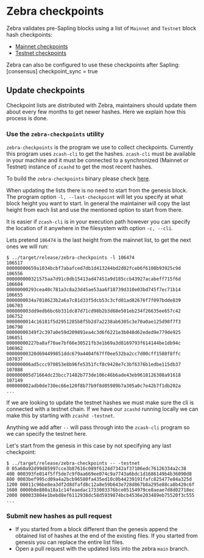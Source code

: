 # Zebra checkpoints

Zebra validates pre-Sapling blocks using a list of `Mainnet` and `Testnet` block hash checkpoints:

- [Mainnet checkpoints](https://github.com/ZcashFoundation/zebra/blob/main/zebra-consensus/src/checkpoint/main-checkpoints.txt)
- [Testnet checkpoints](https://github.com/ZcashFoundation/zebra/blob/main/zebra-consensus/src/checkpoint/test-checkpoints.txt)

Zebra can also be configured to use these checkpoints after Sapling:
    [consensus]
    checkpoint_sync = true

## Update checkpoints

Checkpoint lists are distributed with Zebra, maintainers should update them about every few months to get newer hashes. Here we explain how this process is done.

### Use the `zebra-checkpoints` utility

`zebra-checkpoints` is the program we use to collect checkpoints. Currently this program uses `zcash-cli` to get the hashes. `zcash-cli` must be available in your machine and it must be connected to a synchronized (Mainnet or Testnet) instance of `zcashd` to get the most recent hashes.

To build the `zebra-checkpoints` binary please check [here](https://github.com/ZcashFoundation/zebra/tree/main/zebra-utils/README.md#zebra-checkpoints).

When updating the lists there is no need to start from the genesis block. The program option `-l, --last-checkpoint` will let you specify at what block height you want to start. In general the maintainer will copy the last height from each list and use the mentioned option to start from there.

It is easier if `zcash-cli` is in your execution path however you can specify the location of it anywhere in the filesystem with option `-c, --cli`.

Lets pretend `106474` is the last height from the mainnet list, to get the next ones we will run:

```
$ ../target/release/zebra-checkpoints -l 106474 
106517 00000000659a1034bcbf7abafced7db1d413244bd2d02fceb6f6100b93925c9d
106556 000000000321575aa7d91c0db15413ad47451a9d185ccb43927acabeff715f6d
106604 00000000293cea40c781a3c8a23d45ae53aa6f18739d310e03bd745f7ec71b14
106655 0000000034a7018623b2a6a7c81d33f5dcb53c3cfd01ad82676f7f097bdde839
106703 000000003dd9edb6bc6b331dc87d71cd98b2b3d68e501eb234f26635ee657c42
106752 0000000014c16181f5d2951285b8f5b2d7a2238ab6305c3e70a0ae125d98f7f3
106798 00000000349f2c397a0e59d209891ea4c3d6f6221e3b048d62eded9e779de925
106851 00000000227ba8af70ae7bf66e30521fb3e1b69a3d8169793f614144be1db94c
106962 00000000320d694499851ddc679a4404f67ff0ee532ba2cc7d00cff1580f8ffc
107037 000000006ad5ccc970853e8b96fe5351fcf8c9428e7c3bf6376b1edbe115db37
107088 000000005d71664dc23bcc71482b773de106c46b6ade43eb9618126308a91618
107149 000000002adb0de730ec66e120f8b77b9f8d05989b7a305a0c7e42b7f1db202a
... 
```

If we are looking to update the testnet hashes we must make sure the cli is connected with a testnet chain. If we have our `zcashd` running locally we can make this by starting with `zcashd -testnet`.

Anything we add after `--` will pass through into the `zcash-cli` program so we can specify the testnet here.

Let's start from the genesis in this case by not specifying any last checkpoint:

```
$ ../target/release/zebra-checkpoints -- -testnet
0 05a60a92d99d85997cce3b87616c089f6124d7342af37106edc76126334a2c38
400 000393fe014f5ff5de7c9f0aa669ee074c9a7743a6bdc1d1686149b4b36090d8
800 0003bef995cd09a4a2bcb96580fa435ed10c0b44239191fafc825477e84a325d
1200 00011c96be8ea3df2d8dfafd8c12a8e59b643e728d867b8a295e88ca8b420c6f
1600 0000b0e880a18a1c14feaedac1733003376bce05154979ce8aeae7d8d02718ec
2000 000033804e1bebd8ef6112938dc58d5939874bcb4536e203489eb75520f3c555
...
```
### Submit new hashes as pull request

- If you started from a block different than the genesis append the obtained list of hashes at the end of the existing files. If you started from genesis you can replace the entire list files.  
- Open a pull request with the updated lists into the zebra `main` branch. 

